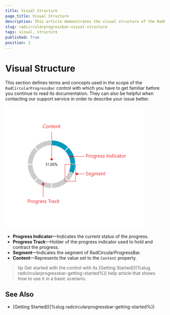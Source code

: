 ```yaml
---
title: Visual Structure
page_title: Visual Structure
description: This article demonstrates the visual structure of the RadCircularProgressBar control.
slug: radcircularprogressbar-visual-structure
tags: visual, structure
published: True
position: 2
---
```


# Visual Structure

This section defines terms and concepts used in the scope of the `RadCircularProgressBar` control with which you have to get familiar before you continue to read its documentation. They can also be helpful when contacting our support service in order to describe your issue better.

![WPF RadCircularProgressBar ](images/radcircularprogressbar-visual-structure-0.png)

* __Progress Indicator__&mdash;Indicates the current status of the progress.
* __Progress Track__&mdash;Holder of the progress indicator used to hold and contract the progress.
* __Segment__&mdash;Indicates the segment of RadCircularProgressBar.
* __Content__&mdash;Represents the value set to the `Content` property.

>tip Get started with the control with its [Getting Started]({%slug radcircularprogressbar-getting-started%}) help article that shows how to use it in a basic scenario.

## See Also
* [Getting Started]({%slug radcircularprogressbar-getting-started%})
